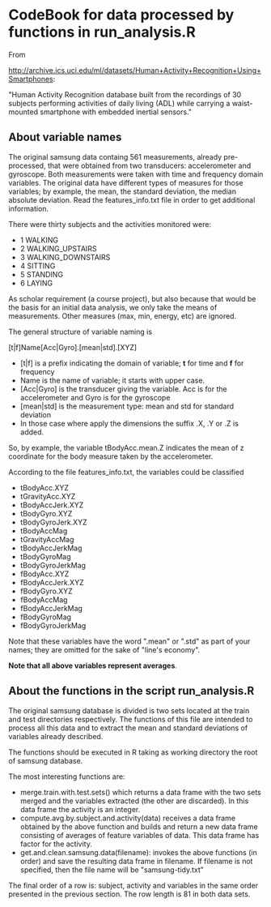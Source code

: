 # CodeBook for data processed by functions in run_analysis.R

From

http://archive.ics.uci.edu/ml/datasets/Human+Activity+Recognition+Using+Smartphones: 

"Human Activity Recognition database built from the recordings of 30
subjects performing activities of daily living (ADL) while carrying a
waist-mounted smartphone with embedded inertial sensors."

## About variable names

The original samsung data containg 561 measurements, already
pre-processed, that were obtained from two transducers: accelerometer
and gyroscope. Both measurements were taken with time and frequency
domain variables. The original data have different types of measures for
those variables; by example, the mean, the standard deviation, the
median absolute deviation. Read the features_info.txt file in order to
get additional information.

There were thirty subjects and the activities monitored were:
* 1 WALKING
* 2 WALKING_UPSTAIRS
* 3 WALKING_DOWNSTAIRS
* 4 SITTING
* 5 STANDING
* 6 LAYING

As scholar requirement (a course project), but also because that would
be the basis for an initial data analysis, we only take the means of
measurements. Other measures (max, min, energy, etc) are ignored.

The general structure of variable naming is 

  [t|f]Name[Acc|Gyro].[mean|std].[XYZ]

* [t|f] is a prefix indicating the domain of variable; **t** for time and
  **f** for frequency
* Name is the name of variable; it starts with upper case.
* [Acc|Gyro] is the transducer giving the variable. Acc is for the
  accelerometer and Gyro is for the gyroscope
* [mean|std] is the measurement type: mean and std for standard deviation
* In those case where apply the dimensions the suffix .X, .Y or .Z is
  added.

So, by example, the variable tBodyAcc.mean.Z indicates the mean of z
coordinate for the body measure taken by the accelerometer. 

According to the file features_info.txt, the variables could be classified 
* tBodyAcc.XYZ
* tGravityAcc.XYZ
* tBodyAccJerk.XYZ
* tBodyGyro.XYZ
* tBodyGyroJerk.XYZ
* tBodyAccMag
* tGravityAccMag
* tBodyAccJerkMag
* tBodyGyroMag
* tBodyGyroJerkMag
* fBodyAcc.XYZ
* fBodyAccJerk.XYZ
* fBodyGyro.XYZ
* fBodyAccMag
* fBodyAccJerkMag
* fBodyGyroMag
* fBodyGyroJerkMag

Note that these variables have the word ".mean" or ".std" as part of your
names; they are omitted for the sake of "line's economy".

**Note that all above variables represent averages**.

## About the functions in the script run_analysis.R

The original samsung database is divided is two sets located at the
train and test directories respectively. The functions of this file are
intended to process all this data and to extract the mean and standard
deviations of variables already described.

The functions should be executed in R taking as working directory the
root of samsung database.

The most interesting functions are:
* merge.train.with.test.sets() which returns a data frame with the two
  sets merged and the variables extracted (the other are
  discarded). In this data frame the activity is an integer.
* compute.avg.by.subject.and.activity(data) receives a data frame
  obtained by the above function and builds and return a new data frame
  consisting of averages of feature variables of data. This data frame
  has factor for the activity.
* get.and.clean.samsung.data(filename): invokes the above functions (in
  order) and save the resulting data frame in filename. If filename is
  not specified, then the file name will be "samsung-tidy.txt"

The final order of a row is: subject, activity and variables in the same
order presented in the previous section. The row length is 81 in both
data sets.


